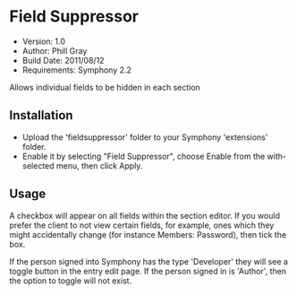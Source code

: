# Field Suppressor

* Version: 1.0
* Author: Phill Gray
* Build Date: 2011/08/12
* Requirements: Symphony 2.2

Allows individual fields to be hidden in each section

## Installation

- Upload the 'fieldsuppressor' folder to your Symphony 'extensions' folder.
- Enable it by selecting "Field Suppressor", choose Enable from the with-selected menu, then click Apply.

## Usage

A checkbox will appear on all fields within the section editor. If you would prefer the client to not view certain fields, for example, ones which they might accidentally change (for instance Members: Password), then tick the box.

If the person signed into Symphony has the type 'Developer' they will see a toggle button in the entry edit page. If the person signed in is 'Author', then the option to toggle will not exist. 